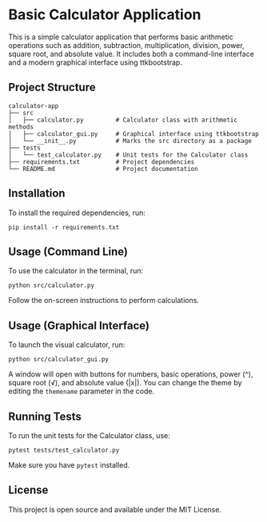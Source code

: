 # Basic Calculator Application

This is a simple calculator application that performs basic arithmetic operations such as addition, subtraction, multiplication, division, power, square root, and absolute value. It includes both a command-line interface and a modern graphical interface using ttkbootstrap.

## Project Structure

```
calculator-app
├── src
│   ├── calculator.py         # Calculator class with arithmetic methods
│   ├── calculator_gui.py     # Graphical interface using ttkbootstrap
│   └── __init__.py           # Marks the src directory as a package
├── tests
│   └── test_calculator.py    # Unit tests for the Calculator class
├── requirements.txt          # Project dependencies
└── README.md                 # Project documentation
```

## Installation

To install the required dependencies, run:

```
pip install -r requirements.txt
```

## Usage (Command Line)

To use the calculator in the terminal, run:

```
python src/calculator.py
```

Follow the on-screen instructions to perform calculations.

## Usage (Graphical Interface)

To launch the visual calculator, run:

```
python src/calculator_gui.py
```

A window will open with buttons for numbers, basic operations, power (^), square root (√), and absolute value (|x|). You can change the theme by editing the `themename` parameter in the code.

## Running Tests

To run the unit tests for the Calculator class, use:

```
pytest tests/test_calculator.py
```

Make sure you have `pytest` installed.

## License

This project is open source and available under the MIT License.